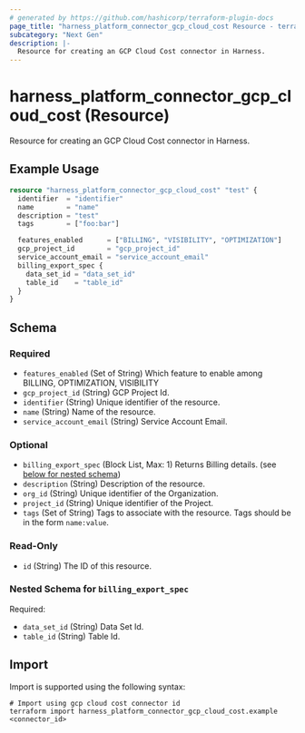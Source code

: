 ```yaml
---
# generated by https://github.com/hashicorp/terraform-plugin-docs
page_title: "harness_platform_connector_gcp_cloud_cost Resource - terraform-provider-harness"
subcategory: "Next Gen"
description: |-
  Resource for creating an GCP Cloud Cost connector in Harness.
---
```


# harness_platform_connector_gcp_cloud_cost (Resource)

Resource for creating an GCP Cloud Cost connector in Harness.

## Example Usage

```terraform
resource "harness_platform_connector_gcp_cloud_cost" "test" {
  identifier  = "identifier"
  name        = "name"
  description = "test"
  tags        = ["foo:bar"]

  features_enabled      = ["BILLING", "VISIBILITY", "OPTIMIZATION"]
  gcp_project_id        = "gcp_project_id"
  service_account_email = "service_account_email"
  billing_export_spec {
    data_set_id = "data_set_id"
    table_id    = "table_id"
  }
}
```

<!-- schema generated by tfplugindocs -->
## Schema

### Required

- `features_enabled` (Set of String) Which feature to enable among BILLING, OPTIMIZATION, VISIBILITY
- `gcp_project_id` (String) GCP Project Id.
- `identifier` (String) Unique identifier of the resource.
- `name` (String) Name of the resource.
- `service_account_email` (String) Service Account Email.

### Optional

- `billing_export_spec` (Block List, Max: 1) Returns Billing details. (see [below for nested schema](#nestedblock--billing_export_spec))
- `description` (String) Description of the resource.
- `org_id` (String) Unique identifier of the Organization.
- `project_id` (String) Unique identifier of the Project.
- `tags` (Set of String) Tags to associate with the resource. Tags should be in the form `name:value`.

### Read-Only

- `id` (String) The ID of this resource.

<a id="nestedblock--billing_export_spec"></a>
### Nested Schema for `billing_export_spec`

Required:

- `data_set_id` (String) Data Set Id.
- `table_id` (String) Table Id.

## Import

Import is supported using the following syntax:

```shell
# Import using gcp cloud cost connector id
terraform import harness_platform_connector_gcp_cloud_cost.example <connector_id>
```

